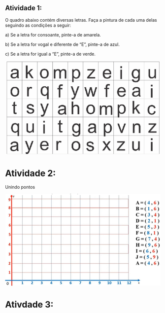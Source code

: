 

## Atividade 1:

O quadro abaixo contém diversas letras. Faça a pintura de cada uma delas seguindo as condições a seguir:

a) Se a letra for consoante, pinte-a de amarela.

b) Se a letra for vogal e diferente de “E”, pinte-a de azul.

c) Se a letra for igual a “E”, pinte-a de verde.


<img src=imagem/letras.png>

# Atividade 2:

Unindo pontos

<img src=https://raw.githubusercontent.com/mchavesferreira/desplugada/refs/heads/main/unindopontos.jpg>

# Ativdade 3:
